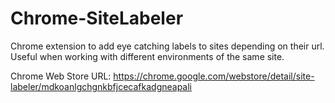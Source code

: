 Chrome-SiteLabeler
==================

Chrome extension to add eye catching labels to sites depending on their url. Useful when working with different environments of the same site.

Chrome Web Store URL: https://chrome.google.com/webstore/detail/site-labeler/mdkoanlgchgnkbfjcecafkadgneapali
